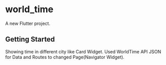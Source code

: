 # world_time

A new Flutter project.

## Getting Started

Showing time in different city like Card Widget.
Used WorldTime API JSON for Data and Routes to changed Page(Navigator Widget).
